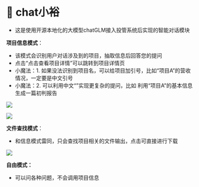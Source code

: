 # 👾 chat小裕

* 这是使用开源本地化的大模型chatGLM接入投管系统后实现的智能对话模块

**项目信息模式**：

* 该模式会识别用户对话涉及到的项目，抽取信息后回答您的提问
* 点击“点击查看项目详情”可以跳转到项目详情页
* 小魔法：1. 如果没法识别到项目名，可以给项目加引号，比如“项目A”的营收情况，一定要是中文引号
* 小魔法：2. 可以利用中文“”实现更复杂的提问，比如 利用“项目A”的基本信息生成一篇初判报告

![](<../.gitbook/assets/image (18).png>)

![](<../.gitbook/assets/image (27).png>)

**文件查找模式**：

* 和信息模式雷同，只会查找项目相关的文件输出，点击可直接进行下载

&#x20;![](<../.gitbook/assets/image (5).png>)

**自由模式：**

* 可以问各种问题，不会调用项目信息

